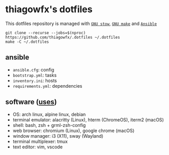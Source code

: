 # thiagowfx's dotfiles

This dotfiles repository is managed with [`GNU stow`][stow], [`GNU make`][make] and [`Ansible`][ansible]

```
git clone --recurse --jobs=$(nproc) https://github.com/thiagowfx/.dotfiles ~/.dotfiles
make -C ~/.dotfiles
```

[ansible]: https://www.ansible.com/
[make]: https://www.gnu.org/software/make/
[stow]: https://www.gnu.org/software/stow/

## ansible

- `ansible.cfg`: config
- `bootstrap.yml`: tasks
- `inventory.ini`: hosts
- `requirements.yml`: dependencies

## software ([uses](https://uses.tech/))

- OS: arch linux, alpine linux, debian
- terminal emulator: alacritty (Linux), hterm (ChromeOS), iterm2 (macOS)
- shell: bash, zsh + grml-zsh-config
- web browser: chromium (Linux), google chrome (macOS)
- window manager: i3 (X11), sway (Wayland)
- terminal multiplexer: tmux
- text editor: vim, vscode
